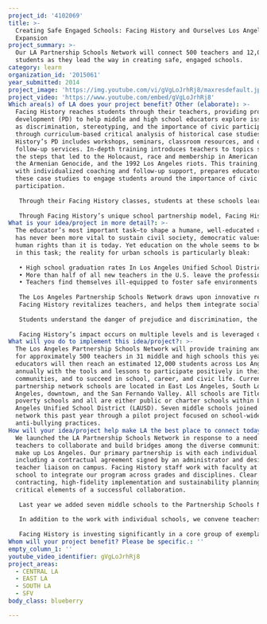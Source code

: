 ```yaml
---
project_id: '4102069'
title: >-
  Creating Safe Engaged Schools: Facing History and Ourselves Los Angeles
  Expansion
project_summary: >-
  Our LA Partnership Schools Network will connect 500 teachers and 12,000
  students as they lead the way in creating safe, engaged schools.
category: learn
organization_id: '2015061'
year_submitted: 2014
project_image: 'https://img.youtube.com/vi/gVgLoJrhRj8/maxresdefault.jpg'
project_video: 'https://www.youtube.com/embed/gVgLoJrhRj8'
Which area(s) of LA does your project benefit? Other (elaborate): >-
  Facing History reaches students through their teachers, providing professional
  development (PD) to help middle and high school educators explore issues such
  as discrimination, stereotyping, and the importance of civic participation
  through curriculum-based critical analysis of historical case studies. Facing
  History’s PD includes workshops, seminars, classroom resources, and on-going
  follow-up services. In-depth training introduces teachers to topics such as
  the steps that led to the Holocaust, race and membership in American history,
  the Armenian Genocide, and the 1992 Los Angeles riots. This training, paired
  with individualized coaching and follow-up support, prepares educators to use
  these case studies to engage students around the importance of civic
  participation. 
   
   Through their Facing History classes, students at these schools learn to make connections (not simple comparisons) to self, society, and other events in history. They make meaning of history by examining primary and secondary sources; apply lessons they have learned to current issues and think deeply about what they are reading, hearing, and seeing, all within the emerging civic space of their classroom. Students often reflect on their Facing History experience as the first time that school was relevant to their lives. By connecting the dots, they begin to understand that their choices matter.
   
   Through Facing History’s unique school partnership model, Facing History staff members work closely with faculty throughout the year to integrate our program across grade levels and disciplines, and to create school community events to address school climate, including strong student and parent participation. Facing History conducts three events per year for the Partnership Network, to which each school sends a cohort of students, teachers, administrators and parents to share best practices, discuss issues in urban education, and continue learning about Facing History’s resources. This model brings multiple stakeholders together from different schools on a regular basis to foster community-wide engagement in a local context.
What is your idea/project in more detail?: >-
  The educator’s most important task—to shape a humane, well-educated citizenry—
  has never been more vital to sustain civil society, democratic values, and
  human rights than it is today. Yet education on the whole seems to be failing
  in this task; the reality for urban schools is particularly bleak: 
   
   • High school graduation rates In Los Angeles Unified School District (LAUSD) hover around 66%.
   • More than half of all new teachers in the U.S. leave the profession during their first five years. This high turnover undermines the educational system, as teaching expertise is developed over years of practice and improvement.
   • Teachers find themselves ill-equipped to foster safe environments that support learning.
   
   The Los Angeles Partnership Schools Network draws upon innovative research in the key areas of urban education: closing the achievement gap; creating safe, inclusive classrooms; and structuring sustainable, supportive networks for teachers and schools.
   Facing History revitalizes teachers, and helps them integrate social emotional learning within rigorous academic coursework that aligns with Common Core State Standards. Facing History increases students’ motivation and engagement, because our resources and approach link academic content to students’ lives. Facing History trusts young people to wrestle with complex moments in human history, and help them understand the range of human behavior.
   
   Students understand the danger of prejudice and discrimination, the experience of vulnerable groups in society, and the importance of solving differences through discussion and dialogue, not violence. Students learn that their choices matter and that they can be agents of positive change. As they explore the complexities of history and human behavior, students consider how they can make a difference today and in the future.
   
   Facing History’s impact occurs on multiple levels and is leveraged over time. As students become more engaged in their learning, they are more likely to have greater academic success and to graduate. They impact the people around them, including family and peers. As teachers become revitalized, they’re more likely to stay in the field. Facing History teachers continue to use the program every year they remain in the classroom, reaching new groups of students annually. Many Facing History educators become school leaders, shaping the vision and academic goals of their school for years to come.
What will you do to implement this idea/project?: >-
  The Los Angeles Partnership Schools Network will provide training and support
  for approximately 500 teachers in 31 middle and high schools this year. These
  educators will then reach an estimated 12,000 students across Los Angeles
  annually with the tools and lessons to participate positively in their school
  communities, and to succeed in school, career, and civic life. Current
  partnership network schools are located in East Los Angeles, South Los
  Angeles, downtown, and the San Fernando Valley. All schools are Title I, high
  poverty schools and all are either public or charter schools within Los
  Angeles Unified School District (LAUSD). Seven middle schools joined the
  network this past year through a pilot project focused on school-wide
  anti-bullying practices.
How will your idea/project help make LA the best place to connect today? In LA2050?: >-
  We launched the LA Partnership Schools Network in response to a need from
  teachers to collaborate and build bridges among the diverse communities that
  make up Los Angeles. Our primary partnership is with each individual school,
  including a contractual agreement signed by an administrator and designated
  teacher liaison on campus. Facing History staff work with faculty at each
  school to integrate our program across grades and disciplines. Clear
  contracting, high-fidelity implementation and sustainability planning are all
  critical elements of a successful collaboration.
   
   Last year we added seven middle schools to the Partnership Schools Network through a pilot project focused on school-wide anti-bullying practices. The project was conducted with support from the Los Angeles Fund for Public Education and Youth Policy Institute (YPI). YPI contracted with Facing History to provide in-depth professional development for schools in Hollywood and Pacoima, high-poverty areas of federal revitalization focus, as part of its $30 million grant from the U.S. Department of Education for the Los Angeles Promise Neighborhood initiative.
   
   In addition to the work with individual schools, we convene teachers, administrators, students and parents from partner schools across Los Angeles, both in person and online. Teachers, who too often work in isolation, can now regularly connect with educators from other schools who face similar challenges. Collaboration and idea-sharing within the network has been greatly enhanced through the Los Angeles Network blog (lanetwork.facinghistory.org). The blog provides a flexible forum for educators and Facing History staff to share ideas, challenges, and solutions for addressing issues they confront in the classroom. This online community serves as a networking tool for teachers within and beyond the Los Angeles Partnership Schools Network. 
   
   Facing History is investing significantly in a core group of exemplary Facing History educators to serve as mentors for other teachers in Los Angeles. Teacher leaders are early adopters in piloting Facing History’s new resources, and are instrumental in supporting liaisons from the Los Angeles Partnership Network. Collaboration with our teacher leaders is a critical factor in helping Facing History respond to the needs of teachers, build stronger school-wide programs, and continue expanding to more urban schools.
Whom will your project benefit? Please be specific.: ''
empty_column_1: ''
youtube_video_identifier: gVgLoJrhRj8
project_areas:
  - CENTRAL LA
  - EAST LA
  - SOUTH LA
  - SFV
body_class: blueberry

---
```

